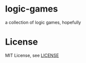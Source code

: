 # logic-games

a collection of logic games, hopefully

# License

MIT License, see [LICENSE](LICENSE)
